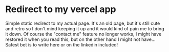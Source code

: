 # Redirect to my vercel app
Simple static redirect to my actual page. It's an old page, but it's still cute and retro so I don't mind keeping it up and it would kind of pain me to bring it down.
Of course the "contact me" feature no longer works, I might have restored it when you read this, but on the other hand I might not have... 
Safest bet is to write here or on the linkedin included!
